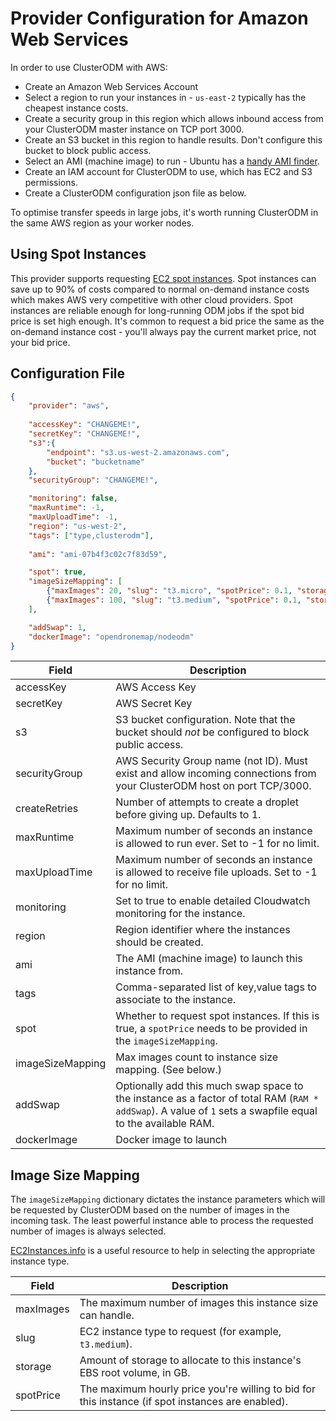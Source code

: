 # Provider Configuration for Amazon Web Services

In order to use ClusterODM with AWS:

* Create an Amazon Web Services Account
* Select a region to run your instances in - `us-east-2` typically has the cheapest instance costs.
* Create a security group in this region which allows inbound access from your ClusterODM master instance on TCP port 3000.
* Create an S3 bucket in this region to handle results. Don't configure this bucket to block public access.
* Select an AMI (machine image) to run - Ubuntu has a [handy AMI finder](https://cloud-images.ubuntu.com/locator/ec2/).
* Create an IAM account for ClusterODM to use, which has EC2 and S3 permissions.
* Create a ClusterODM configuration json file as below.

To optimise transfer speeds in large jobs, it's worth running ClusterODM in the same AWS region as your worker nodes.

## Using Spot Instances

This provider supports requesting [EC2 spot instances](https://aws.amazon.com/ec2/spot/). Spot instances can save up to 90% of costs compared to
normal on-demand instance costs which makes AWS very competitive with other cloud providers. Spot instances are reliable enough
for long-running ODM jobs if the spot bid price is set high enough. It's common to request a bid price the same as
the on-demand instance cost - you'll always pay the current market price, not your bid price.

## Configuration File
```json
{
    "provider": "aws",
    
    "accessKey": "CHANGEME!",
    "secretKey": "CHANGEME!",
    "s3":{
    	"endpoint": "s3.us-west-2.amazonaws.com",
        "bucket": "bucketname"
    },
    "securityGroup": "CHANGEME!",

    "monitoring": false,
    "maxRuntime": -1,
    "maxUploadTime": -1,
    "region": "us-west-2",
    "tags": ["type,clusterodm"],
    
    "ami": "ami-07b4f3c02c7f83d59",

    "spot": true,
    "imageSizeMapping": [
        {"maxImages": 20, "slug": "t3.micro", "spotPrice": 0.1, "storage": 10},
        {"maxImages": 100, "slug": "t3.medium", "spotPrice": 0.1, "storage": 100}
    ],

    "addSwap": 1,
    "dockerImage": "opendronemap/nodeodm"
}
```

| Field            | Description                                                                                                                                                |
|------------------|------------------------------------------------------------------------------------------------------------------------------------------------------------|
| accessKey        | AWS Access Key                                                                                                                                             |
| secretKey        | AWS Secret Key                                                                                                                                             |
| s3               | S3 bucket configuration. Note that the bucket should *not* be configured to block public access.                                                           |
| securityGroup    | AWS Security Group name (not ID). Must exist and allow incoming connections from your ClusterODM host on port TCP/3000.                                    |
| createRetries    | Number of attempts to create a droplet before giving up. Defaults to 1.
| maxRuntime       | Maximum number of seconds an instance is allowed to run ever. Set to -1 for no limit.                                                                      |
| maxUploadTime    | Maximum number of seconds an instance is allowed to receive file uploads. Set to -1 for no limit.                                                          |
| monitoring       | Set to true to enable detailed Cloudwatch monitoring for the instance.                                                                                     |
| region           | Region identifier where the instances should be created.                                                                                                   |
| ami              | The AMI (machine image) to launch this instance from.                                                                                                      |
| tags             | Comma-separated list of key,value tags to associate to the instance.                                                                                      |
| spot             | Whether to request spot instances. If this is true, a `spotPrice` needs to be provided in the `imageSizeMapping`.                                          |
| imageSizeMapping | Max images count to instance size mapping. (See below.)                                                                                                    |
| addSwap          | Optionally add this much swap space to the instance as a factor of total RAM (`RAM * addSwap`). A value of `1` sets a swapfile equal to the available RAM. |
| dockerImage      | Docker image to launch                                                                                                                                     |

## Image Size Mapping

The `imageSizeMapping` dictionary dictates the instance parameters which will be requested by ClusterODM based on the number of images in the incoming task. The least powerful
instance able to process the requested number of images is always selected.

[EC2Instances.info](https://www.ec2instances.info) is a useful resource to help in selecting the appropriate instance type.

| Field     | Description                                                                                       |
|-----------|---------------------------------------------------------------------------------------------------|
| maxImages | The maximum number of images this instance size can handle.                                       |
| slug      | EC2 instance type to request (for example, `t3.medium`).                                          |
| storage   | Amount of storage to allocate to this instance's EBS root volume, in GB.                          |
| spotPrice | The maximum hourly price you're willing to bid for this instance (if spot instances are enabled). |
